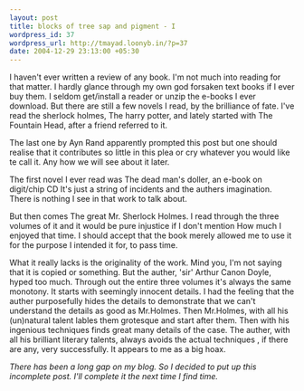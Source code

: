 ```yaml
--- 
layout: post
title: blocks of tree sap and pigment - I
wordpress_id: 37
wordpress_url: http://tmayad.loonyb.in/?p=37
date: 2004-12-29 23:13:00 +05:30
---
```

<p>I haven't ever written a review of any book. I'm not much into reading for that matter. I hardly glance through my own god forsaken text books if I ever buy them. I seldom get/install a reader or unzip the e-books I ever download. But there are still a few novels I read, by the brilliance of fate. I've read the sherlock holmes, The harry potter, and lately started with The Fountain Head, after a friend referred to it.</p>

<p>The last one by Ayn Rand apparently prompted this post but one should realise that it contributes so little in this plea or cry whatever you would like te call it. Any how we will see about it later.</p>

<p> The first novel I ever read was The dead man's doller, an e-book on digit/chip CD  It's just a string of incidents and the authers imagination. There is nothing I see in that work to talk about.</p>

<p> But then comes The great Mr. Sherlock Holmes. I read through the three volumes of it and it would be pure injustice if I don't mention How much I enjoyed that time. I should accept that the book merely allowed me to use it for the purpose I intended it for, to pass time.</p>

<p> What it really lacks is the originality of the work. Mind you, I'm not saying that it is copied or something. But the auther, 'sir' Arthur Canon Doyle, hyped too much. Through out the entire three volumes it's always the same monotony. It starts with seemingly innocent details. I had the feeling that the auther purposefully hides the details to demonstrate that we can't understand the details as good as Mr.Holmes. Then Mr.Holmes, with all his (un)natural talent lables them grotesque and start after them. Then with his ingenious techniques finds great many details of the case. The auther, with all his brilliant literary talents, always avoids the actual techniques , if there are any, very successfully. It appears to me as a big hoax.</p>

<p><i>There has been a long gap on my blog. So I decided to put up this incomplete post. I'll complete it the next time I find time.</i></p>
